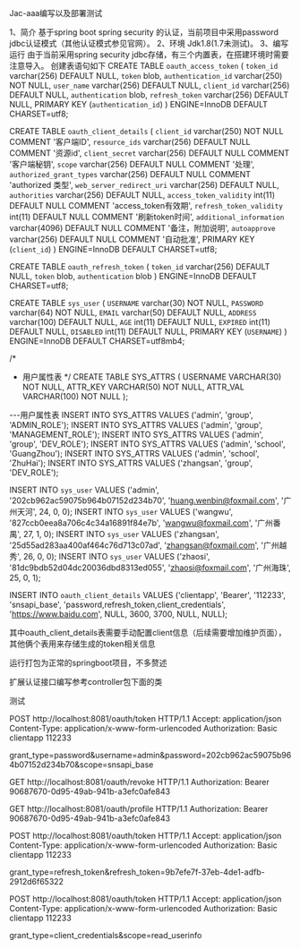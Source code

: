 Jac-aaa编写以及部署测试

1、简介
基于spring boot spring security 的认证，当前项目中采用password jdbc认证模式（其他认证模式参见官网）。
2、环境
Jdk1.8(1.7未测试)。
3、编写运行
由于当前采用spring security jdbc存储，有三个内置表，在搭建环境时需要注意导入。
创建表语句如下
CREATE TABLE `oauth_access_token` (
  `token_id` varchar(256) DEFAULT NULL,
  `token` blob,
  `authentication_id` varchar(250) NOT NULL,
  `user_name` varchar(256) DEFAULT NULL,
  `client_id` varchar(256) DEFAULT NULL,
  `authentication` blob,
  `refresh_token` varchar(256) DEFAULT NULL,
  PRIMARY KEY (`authentication_id`)
) ENGINE=InnoDB DEFAULT CHARSET=utf8;

CREATE TABLE `oauth_client_details` (
  `client_id` varchar(250) NOT NULL COMMENT '客户端ID',
  `resource_ids` varchar(256) DEFAULT NULL COMMENT '资源id',
  `client_secret` varchar(256) DEFAULT NULL COMMENT '客户端秘钥',
  `scope` varchar(256) DEFAULT NULL COMMENT '处理',
  `authorized_grant_types` varchar(256) DEFAULT NULL COMMENT 'authorized 类型',
  `web_server_redirect_uri` varchar(256) DEFAULT NULL,
  `authorities` varchar(256) DEFAULT NULL,
  `access_token_validity` int(11) DEFAULT NULL COMMENT 'access_token有效期',
  `refresh_token_validity` int(11) DEFAULT NULL COMMENT '刷新token时间',
  `additional_information` varchar(4096) DEFAULT NULL COMMENT '备注，附加说明',
  `autoapprove` varchar(256) DEFAULT NULL COMMENT '自动批准',
  PRIMARY KEY (`client_id`)
) ENGINE=InnoDB DEFAULT CHARSET=utf8;

CREATE TABLE `oauth_refresh_token` (
  `token_id` varchar(256) DEFAULT NULL,
  `token` blob,
  `authentication` blob
) ENGINE=InnoDB DEFAULT CHARSET=utf8;

CREATE TABLE `sys_user` (
  `USERNAME` varchar(30) NOT NULL,
  `PASSWORD` varchar(64) NOT NULL,
  `EMAIL` varchar(50) DEFAULT NULL,
  `ADDRESS` varchar(100) DEFAULT NULL,
  `AGE` int(11) DEFAULT NULL,
  `EXPIRED` int(11) DEFAULT NULL,
  `DISABLED` int(11) DEFAULT NULL,
  PRIMARY KEY (`USERNAME`)
) ENGINE=InnoDB DEFAULT CHARSET=utf8mb4;

/*
* 用户属性表
*/
CREATE TABLE SYS_ATTRS (
  USERNAME VARCHAR(30) NOT NULL,
  ATTR_KEY VARCHAR(50) NOT NULL,
  ATTR_VAL     VARCHAR(100) NOT NULL
);

---用户属性表
INSERT INTO SYS_ATTRS VALUES ('admin', 'group', 'ADMIN_ROLE');
INSERT INTO SYS_ATTRS VALUES ('admin', 'group', 'MANAGEMENT_ROLE');
INSERT INTO SYS_ATTRS VALUES ('admin', 'group', 'DEV_ROLE');
INSERT INTO SYS_ATTRS VALUES ('admin', 'school', 'GuangZhou');
INSERT INTO SYS_ATTRS VALUES ('admin', 'school', 'ZhuHai');
INSERT INTO SYS_ATTRS VALUES ('zhangsan', 'group', 'DEV_ROLE');


INSERT INTO `sys_user` VALUES ('admin', '202cb962ac59075b964b07152d234b70', 'huang.wenbin@foxmail.com', '广州天河', 24, 0, 0);
INSERT INTO `sys_user` VALUES ('wangwu', '827ccb0eea8a706c4c34a16891f84e7b', 'wangwu@foxmail.com', '广州番禺', 27, 1, 0);
INSERT INTO `sys_user` VALUES ('zhangsan', '25d55ad283aa400af464c76d713c07ad', 'zhangsan@foxmail.com', '广州越秀', 26, 0, 0);
INSERT INTO `sys_user` VALUES ('zhaosi', '81dc9bdb52d04dc20036dbd8313ed055', 'zhaosi@foxmail.com', '广州海珠', 25, 0, 1);

INSERT INTO `oauth_client_details` VALUES ('clientapp', 'Bearer', '112233', 'snsapi_base', 'password,refresh_token,client_credentials', 'https://www.baidu.com', NULL, 3600, 3700, NULL, NULL);

其中oauth_client_details表需要手动配置client信息（后续需要增加维护页面），其他俩个表用来存储生成的token相关信息

运行打包为正常的springboot项目，不多赘述

扩展认证接口编写参考controller包下面的类

测试 

POST http://localhost:8081/oauth/token HTTP/1.1
Accept: application/json
Content-Type: application/x-www-form-urlencoded
Authorization: Basic clientapp 112233

grant_type=password&username=admin&password=202cb962ac59075b964b07152d234b70&scope=snsapi_base

GET http://localhost:8081/oauth/revoke HTTP/1.1
Authorization: Bearer 90687670-0d95-49ab-941b-a3efc0afe843


GET http://localhost:8081/oauth/profile HTTP/1.1
Authorization: Bearer 90687670-0d95-49ab-941b-a3efc0afe843


POST http://localhost:8081/oauth/token HTTP/1.1
Accept: application/json
Content-Type: application/x-www-form-urlencoded
Authorization: Basic clientapp 112233

grant_type=refresh_token&refresh_token=9b7efe7f-37eb-4de1-adfb-2912d6f65322

POST http://localhost:8081/oauth/token HTTP/1.1
Accept: application/json
Content-Type: application/x-www-form-urlencoded
Authorization: Basic clientapp 112233

grant_type=client_credentials&scope=read_userinfo

